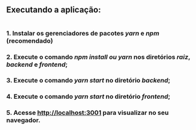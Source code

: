 <h2> Executando a aplicação: <h1>

  <h3>1. Instalar os gerenciadores de pacotes <i>yarn</i> e <i>npm</i> (recomendado)</h3>
  <h3>2. Execute o comando <i>npm install ou yarn</i> nos diretórios <i>raiz</i>, <i>backend</i> e <i>frontend</i>;</h3>
  <h3>3. Execute o comando <i>yarn start</i> no diretório <i>backend</i>;</h3>
  <h3>4. Execute o comando <i>yarn start</i> no diretório <i>frontend</i>;</h3>
  <h3>5. Acesse <a href="http://localhost:3001">http://localhost:3001</a> para visualizar no seu navegador.</h3>  
